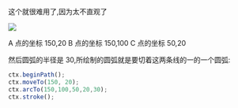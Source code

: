 这个就很难用了,因为太不直观了

![](http://oss-file-cache.oss-cn-shanghai.aliyuncs.com/1652320708_image.png)

A 点的坐标 150,20
B 点的坐标 150,100
C 点的坐标 50,20

然后圆弧的半径是 30,所绘制的圆弧就是要切着这两条线的一的一个圆弧:


```javascript
ctx.beginPath();
ctx.moveTo(150, 20);
ctx.arcTo(150,100,50,20,30);
ctx.stroke();
```